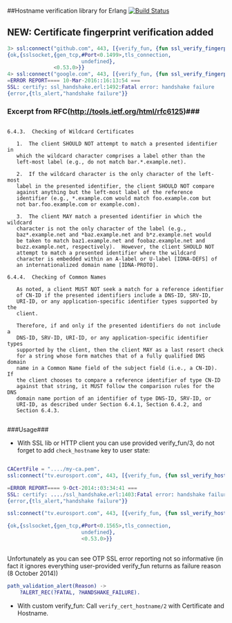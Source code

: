 ##Hostname verification library for Erlang [![Build Status](https://travis-ci.org/deadtrickster/ssl_verify_hostname.erl.svg?branch=master)](https://travis-ci.org/deadtrickster/ssl_verify_hostname.erl)

## NEW: Certificate fingerprint verification added

```erlang
3> ssl:connect("github.com", 443, [{verify_fun, {fun ssl_verify_fingerprint:verify_fun/3, [{check_fingerprint, {sha, "D79F076110B39293E349AC89845B0380C19E2F8B"} }]}}, {verify, verify_none}]).   
{ok,{sslsocket,{gen_tcp,#Port<0.1499>,tls_connection,
                        undefined},
               <0.53.0>}}
4> ssl:connect("google.com", 443, [{verify_fun, {fun ssl_verify_fingerprint:verify_fun/3, [{check_fingerprint, {sha, "D79F076110B39293E349AC89845B0380C19E2F8B"} }]}}, {verify, verify_none}]).
=ERROR REPORT==== 10-Mar-2016::16:13:54 ===
SSL: certify: ssl_handshake.erl:1492:Fatal error: handshake failure
{error,{tls_alert,"handshake failure"}}

```

### Excerpt from RFC(http://tools.ietf.org/html/rfc6125)###


```

6.4.3.  Checking of Wildcard Certificates

   1.  The client SHOULD NOT attempt to match a presented identifier in
   which the wildcard character comprises a label other than the
   left-most label (e.g., do not match bar.*.example.net).

   2.  If the wildcard character is the only character of the left-most
   label in the presented identifier, the client SHOULD NOT compare
   against anything but the left-most label of the reference
   identifier (e.g., *.example.com would match foo.example.com but
   not bar.foo.example.com or example.com).

   3.  The client MAY match a presented identifier in which the wildcard
   character is not the only character of the label (e.g.,
   baz*.example.net and *baz.example.net and b*z.example.net would
   be taken to match baz1.example.net and foobaz.example.net and
   buzz.example.net, respectively).  However, the client SHOULD NOT
   attempt to match a presented identifier where the wildcard
   character is embedded within an A-label or U-label [IDNA-DEFS] of
   an internationalized domain name [IDNA-PROTO].

6.4.4.  Checking of Common Names

   As noted, a client MUST NOT seek a match for a reference identifier
   of CN-ID if the presented identifiers include a DNS-ID, SRV-ID,
   URI-ID, or any application-specific identifier types supported by the
   client.

   Therefore, if and only if the presented identifiers do not include a
   DNS-ID, SRV-ID, URI-ID, or any application-specific identifier types
   supported by the client, then the client MAY as a last resort check
   for a string whose form matches that of a fully qualified DNS domain
   name in a Common Name field of the subject field (i.e., a CN-ID).  If
   the client chooses to compare a reference identifier of type CN-ID
   against that string, it MUST follow the comparison rules for the DNS
   domain name portion of an identifier of type DNS-ID, SRV-ID, or
   URI-ID, as described under Section 6.4.1, Section 6.4.2, and
   Section 6.4.3.
   
```

###Usage###

* With SSL lib or HTTP client you can use provided verify_fun/3, do not forget to add `check_hostname` key to user state:

``` erlang

CACertFile = "..../my-ca.pem".
ssl:connect("tv.eurosport.com", 443, [{verify_fun, {fun ssl_verify_hostname:verify_fun/3, [{check_hostname, "tv.eurosport.com"}]}}, {cacertfile, CACertFile }, {server_name_indication, "tv.eurosport.com"}, {verify, verify_peer}, {depth, 99}]).

=ERROR REPORT==== 9-Oct-2014::03:34:41 ===
SSL: certify: ..../ssl_handshake.erl:1403:Fatal error: handshake failure
{error,{tls_alert,"handshake failure"}}

ssl:connect("tv.eurosport.com", 443, [{verify_fun, {fun ssl_verify_hostname:verify_fun/3, []}}, {cacertfile, CACertFile }, {server_name_indication, "tv.eurosport.com"}, {verify, verify_peer}, {depth, 99}]).

{ok,{sslsocket,{gen_tcp,#Port<0.1565>,tls_connection,
                        undefined},
                        <0.53.0>}}
                        
```

Unfortunately as you can see OTP SSL error reporting not so informative (in fact it ignores everything user-provided verify_fun returns as failure reason (8 October 2014))

``` erlang 
path_validation_alert(Reason) ->
    ?ALERT_REC(?FATAL, ?HANDSHAKE_FAILURE).
```

* With custom verify_fun:
Call `verify_cert_hostname/2` with Certificate and Hostname.

